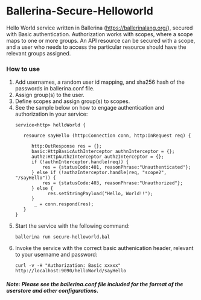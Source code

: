 # Ballerina-Secure-Helloworld
Hello World service written in Ballerina (https://ballerinalang.org/), secured with Basic authentication. 
Authorization works with scopes, where a scope maps to one or more groups. An API resource can be secured with a scope, 
and a user who needs to access the particular resource should have the relevant groups assigned. 

### How to use
1. Add usernames, a random user id mapping, and sha256 hash of the passwords in ballerina.conf file.
2. Assign group(s) to the user.
3. Define scopes and assign group(s) to scopes.
4. See the sample below on how to engage authentication and authorization in your service:
   ```
   service<http> helloWorld {

      resource sayHello (http:Connection conn, http:InRequest req) {

         http:OutResponse res = {};
         basic:HttpBasicAuthInterceptor authnInterceptor = {};
         authz:HttpAuthzInterceptor authzInterceptor = {};
         if (!authnInterceptor.handle(req)) {
             res = {statusCode:401, reasonPhrase:"Unauthenticated"};
         } else if (!authzInterceptor.handle(req, "scope2", "/sayHello")) {
             res = {statusCode:403, reasonPhrase:"Unauthorized"};
         } else {
               res.setStringPayload("Hello, World!!");
         }
          _ = conn.respond(res);
      }
   }
   ```
5. Start the service with the following command:
   ```
   ballerina run secure-helloworld.bal
   ```
6. Invoke the service with the correct basic authenication header, relevant to your username and password:
   ```
   curl -v -H "Authorization: Basic xxxxx" http://localhost:9090/helloWorld/sayHello
   ```   
##### Note: Please see the ballerina.conf file included for the format of the userstore and other configurations.
